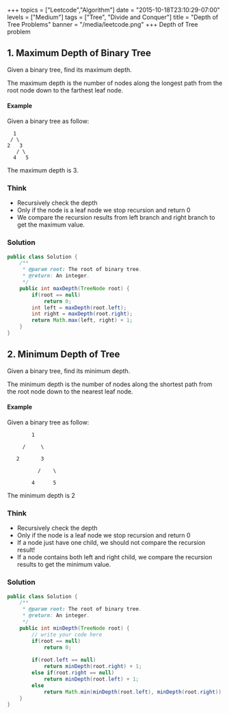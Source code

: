 +++
topics = ["Leetcode","Algorithm"]
date = "2015-10-18T23:10:29-07:00"
levels = ["Medium"]
tags = ["Tree", "Divide and Conquer"]
title = "Depth of Tree Problems"
banner = "/media/leetcode.png"
+++
Depth of Tree problem
<!--more-->
## 1. Maximum Depth of Binary Tree

Given a binary tree, find its maximum depth.

The maximum depth is the number of nodes along the longest path from the root node down to the farthest leaf node.
<!--more-->
#### Example
Given a binary tree as follow:
```
  1
 / \ 
2   3
   / \
  4   5
```
The maximum depth is 3.

### Think
- Recursively check the depth
- Only if the node is a leaf node we stop recursion and return 0
- We compare the recursion results from left branch and right branch to get the maximum value.

### Solution
```java
public class Solution {
    /**
     * @param root: The root of binary tree.
     * @return: An integer.
     */
    public int maxDepth(TreeNode root) {
        if(root == null)
            return 0;
        int left = maxDepth(root.left);
        int right = maxDepth(root.right);
        return Math.max(left, right) + 1;
    }
}
```

## 2. Minimum Depth of Tree

Given a binary tree, find its minimum depth.

The minimum depth is the number of nodes along the shortest path from the root node down to the nearest leaf node.

#### Example
Given a binary tree as follow:
```
        1

     /     \ 

   2       3

          /    \

        4      5  
```
The minimum depth is 2

### Think
- Recursively check the depth
- Only if the node is a leaf node we stop recursion and return 0
- If a node just have one child, we should not compare the recursion result!
- If a node contains both left and right child, we compare the recursion results to get the minimum value.

### Solution
```java
public class Solution {
    /**
     * @param root: The root of binary tree.
     * @return: An integer.
     */
    public int minDepth(TreeNode root) {
        // write your code here
        if(root == null)
            return 0;
        
        if(root.left == null)
            return minDepth(root.right) + 1;
        else if(root.right == null)    
            return minDepth(root.left) + 1;
        else
            return Math.min(minDepth(root.left), minDepth(root.right)) + 1;
    }
}
```
